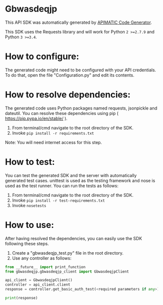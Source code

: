 Gbwasdeqjp
=================
This API SDK was automatically generated by [APIMATIC Code Generator](https://apimatic.io/).

This SDK uses the Requests library and will work for Python ```2 >=2.7.9``` and Python ```3 >=3.4```.

How to configure:
=================
The generated code might need to be configured with your API credentials. 
To do that, open the file "Configuration.py" and edit its contents.

How to resolve dependencies: 
===========================
The generated code uses Python packages named requests, jsonpickle and dateutil.
You can resolve these dependencies using pip ( https://pip.pypa.io/en/stable/ ).

  1. From terminal/cmd navigate to the root directory of the SDK.
  2. Invoke ```pip install -r requirements.txt```

Note: You will need internet access for this step.

How  to test:
=============
You can test the generated SDK and the server with automatically generated test
cases. unittest is used as the testing framework and nose is used as the test
runner. You can run the tests as follows:

  1. From terminal/cmd navigate to the root directory of the SDK.
  2. Invoke ```pip install -r test-requirements.txt```
  3. Invoke ```nosetests```

How to use:
===========
After having resolved the dependencies, you can easily use the SDK following these steps.

  1. Create a "gbwasdeqjp_test.py" file in the root directory.
  2. Use any controller as follows:
```python
from __future__ import print_function
from gbwasdeqjp.gbwasdeqjp_client import GbwasdeqjpClient

api_client = GbwasdeqjpClient()
controller = api_client.client
response = controller.get_basic_auth_test(<required parameters if any>)

print(response)
```
